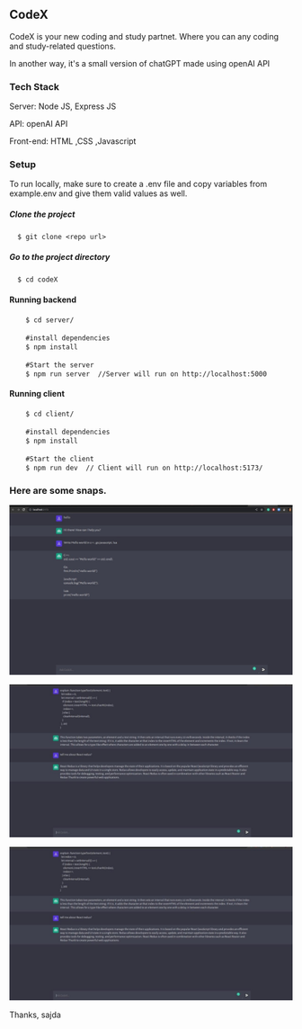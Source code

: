 ## CodeX

CodeX is your new coding and study partnet. Where you can any coding and study-related questions.


In another way, it's a small version of chatGPT made using openAI API

### Tech Stack
Server: Node JS, Express JS

API: openAI API

Front-end: HTML ,CSS ,Javascript

### Setup

To run  locally, make sure to create a .env file and copy variables from example.env and give them valid values as well.

##### Clone the project

```
  $ git clone <repo url>
 ```
##### Go to the project directory
```
  $ cd codeX
```
#### Running backend
```
    $ cd server/ 
    
    #install dependencies
    $ npm install

    #Start the server
    $ npm run server  //Server will run on http://localhost:5000

```

#### Running client
```
    $ cd client/
    
    #install dependencies
    $ npm install

    #Start the client
    $ npm run dev  // Client will run on http://localhost:5173/
```

### Here are some snaps.


![](https://github.com/sajdakabir/codeX/blob/master/image/example1.jpeg)

![](https://github.com/sajdakabir/codeX/blob/master/image/example2.jpeg)

![](https://github.com/sajdakabir/codeX/blob/master/image/example3.jpeg)


Thanks,
sajda

